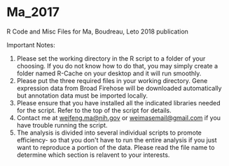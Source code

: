 # Ma_2017
R Code and Misc Files for Ma, Boudreau, Leto 2018 publication

Important Notes:
1. Please set the working directory in the R script to a folder of your choosing. If you do not know how to do that, you may simply create a folder named R-Cache on your desktop and it will run smoothly.
2. Please put the three required files in your working directory. Gene expression data from Broad Firehose will be downloaded automatically but annotation data must be imported locally.
3. Please ensure that you have installed all the indicated libraries needed for the script. Refer to the top of the script for details. 
4. Contact me at weifeng.ma@nih.gov or weimasemail@gmail.com if you have trouble running the script.
5. The analysis is divided into several individual scripts to promote efficiency- so that you don't have to run the entire analysis if you just want to reproduce a portion of the data. Please read the file name to determine which section is relavent to your interests.
